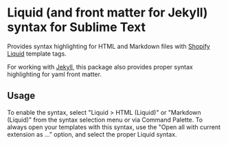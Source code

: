 # Liquid (and front matter for Jekyll) syntax for Sublime Text

Provides syntax highlighting for HTML and Markdown files with [Shopify Liquid](https://shopify.github.io/liquid/) template tags.

For working with [Jekyll](https://jekyllrb.com), this package also provides proper syntax highlighting for yaml front matter.

## Usage

To enable the syntax, select "Liquid > HTML (Liquid)" or "Markdown (Liquid)" from the syntax selection menu or via Command Palette. 
To always open your templates with this syntax, use the "Open all with current extension as ..." option, and select the proper Liquid syntax.
